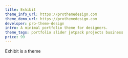 ```yaml
---
title: Exhibit
theme_info_url: https://prothemedesign.com
theme_demo_url: https://prothemedesign.com
developer: pro-theme-design
intro: A minimal portfolio theme for designers.
theme_tags: portfolio slider jetpack projects business
price: 99
---
```

Exhibit is a theme
